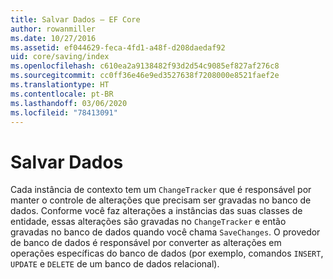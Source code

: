 ```yaml
---
title: Salvar Dados – EF Core
author: rowanmiller
ms.date: 10/27/2016
ms.assetid: ef044629-feca-4fd1-a48f-d208daedaf92
uid: core/saving/index
ms.openlocfilehash: c610ea2a9138482f93d2d54c9085ef827af276c8
ms.sourcegitcommit: cc0ff36e46e9ed3527638f7208000e8521faef2e
ms.translationtype: HT
ms.contentlocale: pt-BR
ms.lasthandoff: 03/06/2020
ms.locfileid: "78413091"
---
```

# <a name="saving-data"></a>Salvar Dados

Cada instância de contexto tem um `ChangeTracker` que é responsável por manter o controle de alterações que precisam ser gravadas no banco de dados. Conforme você faz alterações a instâncias das suas classes de entidade, essas alterações são gravadas no `ChangeTracker` e então gravadas no banco de dados quando você chama `SaveChanges`. O provedor de banco de dados é responsável por converter as alterações em operações específicas do banco de dados (por exemplo, comandos `INSERT`, `UPDATE` e `DELETE` de um banco de dados relacional).
